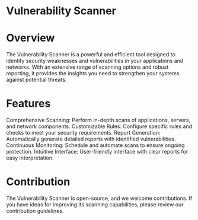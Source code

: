 # Vulnerability Scanner

# Overview
The Vulnerability Scanner is a powerful and efficient tool designed to identify security weaknesses and vulnerabilities in your applications and networks. With an extensive range of scanning options and robust reporting, it provides the insights you need to strengthen your systems against potential threats.

# Features
Comprehensive Scanning: Perform in-depth scans of applications, servers, and network components.
Customizable Rules: Configure specific rules and checks to meet your security requirements.
Report Generation: Automatically generate detailed reports with identified vulnerabilities.
Continuous Monitoring: Schedule and automate scans to ensure ongoing protection.
Intuitive Interface: User-friendly interface with clear reports for easy interpretation.

# Contribution
The Vulnerability Scanner is open-source, and we welcome contributions. If you have ideas for improving its scanning capabilities, please review our contribution guidelines.
